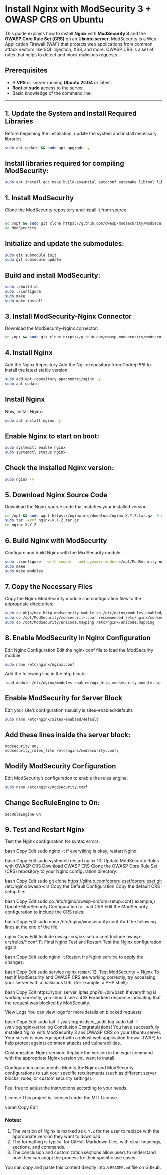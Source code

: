 # Install Nginx with ModSecurity 3 + OWASP CRS on Ubuntu

This guide explains how to install **Nginx** with **ModSecurity 3** and the **OWASP Core Rule Set (CRS)** on an **Ubuntu server**. ModSecurity is a Web Application Firewall (WAF) that protects web applications from common attack vectors like SQL injection, XSS, and more. OWASP CRS is a set of rules that helps to detect and block malicious requests.

## Prerequisites

- A **VPS** or server running **Ubuntu 20.04** or latest.
- **Root** or **sudo** access to the server.
- Basic knowledge of the command line.

---

## 1. Update the System and Install Required Libraries

Before beginning the installation, update the system and install necessary libraries.

```bash
sudo apt update && sudo apt upgrade -y
```
## Install libraries required for compiling ModSecurity:

```bash
sudo apt install gcc make build-essential autoconf automake libtool libcurl4-openssl-dev liblua5.3-dev libfuzzy-dev ssdeep gettext pkg-config libgeoip-dev libyajl-dev doxygen libpcre++-dev libpcre2-16-0 libpcre2-dev libpcre2-posix3 zlib1g zlib1g-dev -y
```

## 1. Install ModSecurity
Clone the ModSecurity repository and install it from source.

```bash

cd /opt && sudo git clone https://github.com/owasp-modsecurity/ModSecurity.git
cd ModSecurity
```

## Initialize and update the submodules:

```bash
sudo git submodule init
sudo git submodule update
```
## Build and install ModSecurity:

```bash
sudo ./build.sh
sudo ./configure
sudo make
sudo make install
```
## 3. Install ModSecurity-Nginx Connector
Download the ModSecurity-Nginx connector:

```bash
cd /opt && sudo git clone https://github.com/owasp-modsecurity/ModSecurity-nginx.git
```
## 4. Install Nginx
Add the Nginx Repository
Add the Nginx repository from Ondrej PPA to install the latest stable version:

```bash
sudo add-apt-repository ppa:ondrej/nginx -y
sudo apt update
```
## Install Nginx
Now, install Nginx:

```bash
sudo apt install nginx -y
```

## Enable Nginx to start on boot:

```bash
sudo systemctl enable nginx
sudo systemctl status nginx
```
## Check the installed Nginx version:
```bash
sudo nginx -v
```
## 5. Download Nginx Source Code
Download the Nginx source code that matches your installed version.

```bash
cd /opt && sudo wget https://nginx.org/download/nginx-X.Y.Z.tar.gz  # Replace X.Y.Z with your version
sudo tar -xzvf nginx-X.Y.Z.tar.gz
cd nginx-X.Y.Z
```
## 6. Build Nginx with ModSecurity
Configure and build Nginx with the ModSecurity module:
```bash
sudo ./configure --with-compat --add-dynamic-module=/opt/ModSecurity-nginx
sudo make
sudo make modules
```

## 7. Copy the Necessary Files
Copy the Nginx ModSecurity module and configuration files to the appropriate directories:

```bash
sudo cp objs/ngx_http_modsecurity_module.so /etc/nginx/modules-enabled/
sudo cp /opt/ModSecurity/modsecurity.conf-recommended /etc/nginx/modsecurity.conf
sudo cp /opt/ModSecurity/unicode.mapping /etc/nginx/unicode.mapping
```
## 8. Enable ModSecurity in Nginx Configuration
Edit Nginx Configuration
Edit the nginx.conf file to load the ModSecurity module:

```bash
sudo nano /etc/nginx/nginx.conf
```
Add the following line in the http block:
```nginx
load_module /etc/nginx/modules-enabled/ngx_http_modsecurity_module.so;
```
## Enable ModSecurity for Server Block
Edit your site’s configuration (usually in sites-enabled/default):

```bash
sudo nano /etc/nginx/sites-enabled/default
```
## Add these lines inside the server block:

```nginx
modsecurity on;
modsecurity_rules_file /etc/nginx/modsecurity.conf;
```
## Modify ModSecurity Configuration
Edit ModSecurity’s configuration to enable the rules engine:

```bash
sudo nano /etc/nginx/modsecurity.conf
```
## Change SecRuleEngine to On:

```nginx
SecRuleEngine On
```
## 9. Test and Restart Nginx
Test the Nginx configuration for syntax errors:

bash
Copy
Edit
sudo nginx -t
If everything is okay, restart Nginx:

bash
Copy
Edit
sudo systemctl restart nginx
10. Update ModSecurity Rules with OWASP CRS
Download OWASP CRS
Clone the OWASP Core Rule Set (CRS) repository to your Nginx configuration directory:

bash
Copy
Edit
sudo git clone https://github.com/coreruleset/coreruleset.git /etc/nginx/owasp-crs
Copy the Default Configuration
Copy the default CRS setup file:

bash
Copy
Edit
sudo cp /etc/nginx/owasp-crs/crs-setup.conf{.example,}
Update ModSecurity Configuration to Load CRS
Edit the ModSecurity configuration to include the CRS rules:

bash
Copy
Edit
sudo nano /etc/nginx/modsecurity.conf
Add the following lines at the end of the file:

nginx
Copy
Edit
Include owasp-crs/crs-setup.conf
Include owasp-crs/rules/*.conf
11. Final Nginx Test and Restart
Test the Nginx configuration again:

bash
Copy
Edit
sudo nginx -t
Restart the Nginx service to apply the changes:

bash
Copy
Edit
sudo service nginx restart
12. Test ModSecurity + Nginx
To test if ModSecurity and OWASP CRS are working correctly, try accessing your server with a malicious URL (for example, a PHP shell):

bash
Copy
Edit
https://your_server_ip/as.php?s=/bin/bash
If everything is working correctly, you should see a 403 Forbidden response indicating that the request was blocked by ModSecurity.

View Logs
You can view logs for more details on blocked requests:

bash
Copy
Edit
sudo tail -f /var/log/modsec_audit.log
sudo tail -f /var/log/nginx/error.log
Conclusion
Congratulations! You have successfully installed Nginx with ModSecurity 3 and OWASP CRS on your Ubuntu server. Your server is now equipped with a robust web application firewall (WAF) to help protect against common attacks and vulnerabilities.

Customization
Nginx version: Replace the version in the wget command with the appropriate Nginx version you want to install.

Configuration adjustments: Modify the Nginx and ModSecurity configurations to suit your specific requirements (such as different server blocks, rules, or custom security settings).

Feel free to adjust the instructions according to your needs.

License
This project is licensed under the MIT License.

vbnet
Copy
Edit

### Notes:
1. The version of Nginx is marked as `X.Y.Z` for the user to replace with the appropriate version they want to download.
2. The formatting is typical for GitHub Markdown files, with clear headings, sections, and commands.
3. The conclusion and customization sections allow users to understand how they can adapt the process for their specific use cases.

You can copy and paste this content directly into a `README.md` file on GitHub.
